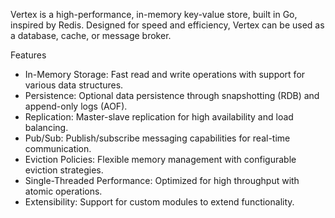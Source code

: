 Vertex is a high-performance, in-memory key-value store, built in Go, inspired by Redis. Designed for speed and efficiency, Vertex can be used as a database, cache, or message broker.

Features
- In-Memory Storage: Fast read and write operations with support for various data structures.
- Persistence: Optional data persistence through snapshotting (RDB) and append-only logs (AOF).
- Replication: Master-slave replication for high availability and load balancing.
- Pub/Sub: Publish/subscribe messaging capabilities for real-time communication.
- Eviction Policies: Flexible memory management with configurable eviction strategies.
- Single-Threaded Performance: Optimized for high throughput with atomic operations.
- Extensibility: Support for custom modules to extend functionality.
